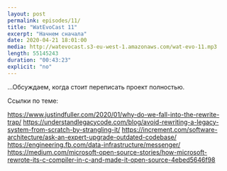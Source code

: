 ```yaml
---
layout: post
permalink: episodes/11/
title: "WatEvoCast 11"
excerpt: "Начнем сначала"
date: 2020-04-21 18:01:00
media: http://watevocast.s3-eu-west-1.amazonaws.com/wat-evo-11.mp3
length: 55145243
duration: "00:43:23"
explicit: "no"
---
```



...Обсуждаем, когда стоит переписать проект полностью.

Ссылки по теме:

https://www.justindfuller.com/2020/01/why-do-we-fall-into-the-rewrite-trap/
https://understandlegacycode.com/blog/avoid-rewriting-a-legacy-system-from-scratch-by-strangling-it/
https://increment.com/software-architecture/ask-an-expert-upgrade-outdated-codebase/
https://engineering.fb.com/data-infrastructure/messenger/
https://medium.com/microsoft-open-source-stories/how-microsoft-rewrote-its-c-compiler-in-c-and-made-it-open-source-4ebed5646f98
